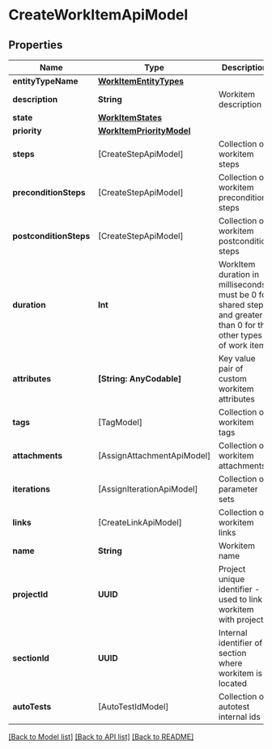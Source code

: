 # CreateWorkItemApiModel

## Properties
Name | Type | Description | Notes
------------ | ------------- | ------------- | -------------
**entityTypeName** | [**WorkItemEntityTypes**](WorkItemEntityTypes.md) |  | 
**description** | **String** | Workitem description | [optional] 
**state** | [**WorkItemStates**](WorkItemStates.md) |  | 
**priority** | [**WorkItemPriorityModel**](WorkItemPriorityModel.md) |  | 
**steps** | [CreateStepApiModel] | Collection of workitem steps | 
**preconditionSteps** | [CreateStepApiModel] | Collection of workitem precondition steps | 
**postconditionSteps** | [CreateStepApiModel] | Collection of workitem postcondition steps | 
**duration** | **Int** | WorkItem duration in milliseconds, must be 0 for shared steps and greater than 0 for the other types of work items | 
**attributes** | **[String: AnyCodable]** | Key value pair of custom workitem attributes | 
**tags** | [TagModel] | Collection of workitem tags | 
**attachments** | [AssignAttachmentApiModel] | Collection of workitem attachments | [optional] 
**iterations** | [AssignIterationApiModel] | Collection of parameter sets | [optional] 
**links** | [CreateLinkApiModel] | Collection of workitem links | 
**name** | **String** | Workitem name | 
**projectId** | **UUID** | Project unique identifier - used to link workitem with project | 
**sectionId** | **UUID** | Internal identifier of section where workitem is located | 
**autoTests** | [AutoTestIdModel] | Collection of autotest internal ids | [optional] 

[[Back to Model list]](../README.md#documentation-for-models) [[Back to API list]](../README.md#documentation-for-api-endpoints) [[Back to README]](../README.md)


